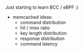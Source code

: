 Just starting to learn BCC / eBPF :)

* memcached ideas:
    * command distribution
    * hit / miss ratio
    * key length distribution
    * response distribution
    * command latency
